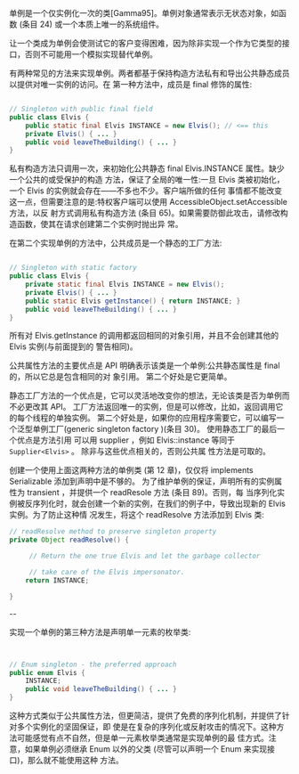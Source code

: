 

单例是一个仅实例化一次的类[Gamma95]。单例对象通常表示无状态对象，如函数 (条目 24) 或一个本质上唯一的系统组件。

让一个类成为单例会使测试它的客户变得困难，因为除非实现一个作为它类型的接口，否则不可能用一个模拟实现替代单例。


有两种常见的方法来实现单例。两者都基于保持构造方法私有和导出公共静态成员以提供对唯一实例的访问。在 第一种方法中，成员是 final 修饰的属性:

```java

// Singleton with public final field
public class Elvis {
    public static final Elvis INSTANCE = new Elvis(); // <== this
    private Elvis() { ... }
    public void leaveTheBuilding() { ... }
}

```
私有构造方法只调用一次，来初始化公共静态 final Elvis.INSTANCE 属性。缺少一个公共的或受保护的构造 方法，保证了全局的唯一性:一旦 Elvis 类被初始化，一个 Elvis 的实例就会存在——不多也不少。客户端所做的任何 事情都不能改变这一点，但需要注意的是:特权客户端可以使用 AccessibleObject.setAccessible 方法，以反 射方式调用私有构造方法 (条目 65)。如果需要防御此攻击，请修改构造函数，使其在请求创建第二个实例时抛出异 常。




  在第二个实现单例的方法中，公共成员是一个静态的工厂方法:
```java

// Singleton with static factory
public class Elvis {
    private static final Elvis INSTANCE = new Elvis();
    private Elvis() { ... }
    public static Elvis getInstance() { return INSTANCE; }
    public void leaveTheBuilding() { ... }
}

```
所有对 Elvis.getInstance 的调用都返回相同的对象引用，并且不会创建其他的 Elvis 实例(与前面提到的 警告相同)。

公共属性方法的主要优点是 API 明确表示该类是一个单例:公共静态属性是 final 的，所以它总是包含相同的对 象引用。 第二个好处是它更简单。


静态工厂方法的一个优点是，它可以灵活地改变你的想法，无论该类是否为单例而不必更改其 API。 工厂方法返回唯一的实例，但是可以修改，比如，返回调用它的每个线程的单独实例。 第二个好处是，如果你的应用程序需要它，可以编写一个泛型单例工厂(generic singleton factory )(条目 30)。 使用静态工厂的最后一个优点是方法引用 可以用 supplier ，例如 Elvis::instance 等同于 `Supplier<Elvis>` 。 除非与这些优点相关的，否则公共属 性方法是可取的。


创建一个使用上面这两种方法的单例类 (第 12 章)，仅仅将  implements Serializable   添加到声明中是不够的。 为了维护单例的保证，声明所有的实例属性为 transient ，并提供一个  readResole   方法 (条目 89)。否则，每 当序列化实例被反序列化时，就会创建一个新的实例，在我们的例子中，导致出现新的 Elvis 实例。为了防止这种情 况发生，将这个 readResolve 方法添加到 Elvis 类:

```java
// readResolve method to preserve singleton property
private Object readResolve() {

     // Return the one true Elvis and let the garbage collector

     // take care of the Elvis impersonator.
    return INSTANCE;

}
```


--

实现一个单例的第三种方法是声明单一元素的枚举类:
```java


// Enum singleton - the preferred approach
public enum Elvis {
	INSTANCE;
    public void leaveTheBuilding() { ... }
}

```

这种方式类似于公共属性方法，但更简洁，提供了免费的序列化机制，并提供了针对多个实例化的坚固保证，即 使是在复杂的序列化或反射攻击的情况下。这种方法可能感觉有点不自然，但是单一元素枚举类通常是实现单例的最 佳方式。注意，如果单例必须继承 Enum 以外的父类 (尽管可以声明一个 Enum 来实现接口)，那么就不能使用这种 方法。